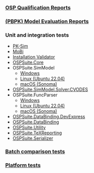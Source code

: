 ### [OSP Qualification Reports](https://github.com/Open-Systems-Pharmacology/OSP-Qualification-Reports)

### [(PBPK) Model Evaluation Reports](https://github.com/Open-Systems-Pharmacology/OSP-PBPK-Model-Library)

### Unit and integration tests

* [PK-Sim](https://ci.appveyor.com/project/open-systems-pharmacology-ci/pk-sim/builds/51461100/tests)
* [MoBi](https://ci.appveyor.com/project/open-systems-pharmacology-ci/mobi/build/tests)
* [Installation Validator](https://ci.appveyor.com/project/open-systems-pharmacology-ci/installationvalidator/build/tests)
* [OSPSuite.Core](https://ci.appveyor.com/project/open-systems-pharmacology-ci/ospsuite-core/builds/51382482/tests)
* OSPSuite.SimModel
  * [Windows](https://ci.appveyor.com/project/open-systems-pharmacology-ci/ospsuite-simmodel/builds/51288157/job/8sm21cjf73aeaq1t/tests)
  * [Linux (Ubuntu 22.04)](https://ci.appveyor.com/project/open-systems-pharmacology-ci/ospsuite-simmodel/builds/51288157/job/ljqb8k7a4mfa905k/tests)
  * [macOS (Sonoma)](https://ci.appveyor.com/project/open-systems-pharmacology-ci/ospsuite-simmodel/builds/51288157/job/1fqalsjkpgrxslhv/tests)
* [OSPSuite.SimModel.Solver.CVODES](https://ci.appveyor.com/project/open-systems-pharmacology-ci/ospsuite-simmodel-solver-cvodes/builds/50448573/job/737shmg58h7s1d4j/tests)
* OSPSuite.FuncParser
  * [Windows](https://ci.appveyor.com/project/open-systems-pharmacology-ci/ospsuite-funcparser/builds/50446463/job/lr4ejbcgvyyvk6j4/tests)
  * [Linux (Ubuntu 22.04)](https://ci.appveyor.com/project/open-systems-pharmacology-ci/ospsuite-funcparser/builds/50446463/job/0qdib04muln94v88/tests)
  * [macOS (Sonoma)](https://ci.appveyor.com/project/open-systems-pharmacology-ci/ospsuite-funcparser/builds/50446463/job/vuvp1b7xv498ljn0/tests)
* [OSPSuite.DataBinding.DevExpress](https://ci.appveyor.com/project/open-systems-pharmacology-ci/ospsuite-databinding-devexpress/builds/42031208/tests)
* [OSPSuite.DataBinding](https://ci.appveyor.com/project/open-systems-pharmacology-ci/ospsuite-databinding/builds/29419442/tests)
* [OSPSuite.Utility](https://ci.appveyor.com/project/open-systems-pharmacology-ci/ospsuite-utility/builds/47991279/tests)
* [OSPSuite.TeXReporting](https://ci.appveyor.com/project/open-systems-pharmacology-ci/ospsuite-texreporting/builds/50215687/tests)
* [OSPSuite.Serializer](https://ci.appveyor.com/project/open-systems-pharmacology-ci/ospsuite-serializer/builds/25501936/tests)

### [Batch comparison tests](BatchComparison)

### [Platform tests](PlattformTest_Results)

